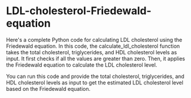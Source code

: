 # LDL-cholesterol-Friedewald-equation
Here's a complete Python code for calculating LDL cholesterol using the Friedewald equation.
In this code, the calculate_ldl_cholesterol function takes the total cholesterol, triglycerides, and HDL cholesterol levels as input. It first checks if all the values are greater than zero. Then, it applies the Friedewald equation to calculate the LDL cholesterol level.

You can run this code and provide the total cholesterol, triglycerides, and HDL cholesterol levels as input to get the estimated LDL cholesterol level based on the Friedewald equation.
